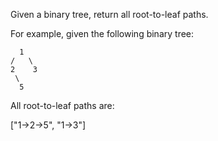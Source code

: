 
Given a binary tree, return all root-to-leaf paths.

For example, given the following binary tree:

      1
    /   \
    2    3
     \
      5
      
All root-to-leaf paths are:

["1->2->5", "1->3"]

